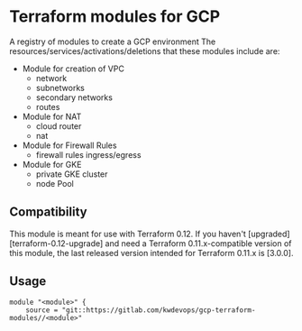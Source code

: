 # Terraform modules for GCP 

A registry of modules to create a GCP environment 
The resources/services/activations/deletions that these modules include are:
- Module for creation of VPC
    - network
    - subnetworks
    - secondary networks
    - routes
- Module for NAT
    - cloud router
    - nat
- Module for Firewall Rules
    - firewall rules ingress/egress
- Module for GKE
    - private GKE cluster
    - node Pool

## Compatibility

This module is meant for use with Terraform 0.12. If you haven't
[upgraded][terraform-0.12-upgrade] and need a Terraform
0.11.x-compatible version of this module, the last released version
intended for Terraform 0.11.x is [3.0.0].

## Usage

```hcl
module "<module>" {
    source = "git::https://gitlab.com/kwdevops/gcp-terraform-modules//<module>"
```